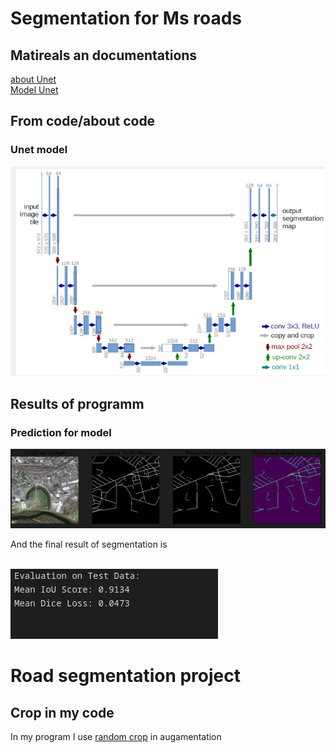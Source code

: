 <h1>Segmentation for Ms roads</h1>
<h2>Matireals an documentations</h2>
<a href="https://lmb.informatik.uni-freiburg.de/people/ronneber/u-net/">about Unet</a><br>
<a href="">Model Unet</a><br>
<h2>From code/about code</h2>
<h3>Unet model</h3>
<img src="./UNET.png">
<h2>Results of programm</h2>
<h3>Prediction for model</h3>
<img src="predict_img.png">
<p>And the final result of segmentation is</p><br>
<img src="results.png">
<h1>Road segmentation project</h1>
<h2>Crop in my code</h2>
<p>In my program I use <a href="https://pytorch.org/vision/stable/generated/torchvision.transforms.RandomCrop.html">random crop</a> in augamentation</p>